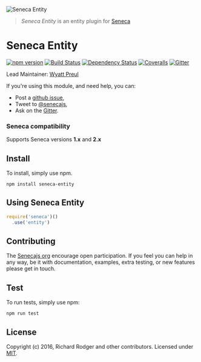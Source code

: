 ![Seneca Entity](http://senecajs.org/files/assets/seneca-logo.png)

> _Seneca Entity_ is an entity plugin for [Seneca](http://senecajs.org)

# Seneca Entity
[![npm version][npm-badge]][npm-url]
[![Build Status][travis-badge]][travis-url]
[![Dependency Status][david-badge]][david-url]
[![Coveralls][BadgeCoveralls]][Coveralls]
[![Gitter][gitter-badge]][gitter-url]

Lead Maintainer: [Wyatt Preul](https://github.com/geek)

If you're using this module, and need help, you can:

- Post a [github issue][],
- Tweet to [@senecajs][],
- Ask on the [Gitter][gitter-url].

### Seneca compatibility
Supports Seneca versions **1.x** and **2.x**

## Install
To install, simply use npm.

```
npm install seneca-entity
```

## Using Seneca Entity

```js
require('seneca')()
  .use('entity')
```

## Contributing
The [Senecajs org][] encourage open participation. If you feel you can help in any way, be it with
documentation, examples, extra testing, or new features please get in touch.

## Test
To run tests, simply use npm:

```
npm run test
```

## License
Copyright (c) 2016, Richard Rodger and other contributors.
Licensed under [MIT][].

[travis-badge]: https://travis-ci.org/senecajs/seneca-entity.svg
[travis-url]: https://travis-ci.org/senecajs/seneca-entity
[npm-badge]: https://badge.fury.io/js/seneca-entity.svg
[npm-url]: https://badge.fury.io/js/seneca-entity
[david-badge]: https://david-dm.org/senecajs/seneca-entity.svg
[david-url]: https://david-dm.org/senecajs/seneca-entity
[coveralls-badge]:https://coveralls.io/repos/senecajs/seneca-entity/badge.svg?branch=master&service=github
[coveralls-url]: https://coveralls.io/github/senecajs/seneca-entity?branch=master
[github issue]: https://github.com/senecajs/seneca-entity/issues
[@senecajs]: http://twitter.com/senecajs
[gitter-badge]: https://badges.gitter.im/Join%20Chat.svg
[gitter-url]: https://gitter.im/senecajs/seneca
[Senecajs org]: https://github.com/senecajs/
[Coveralls]: https://coveralls.io/github/senecajs/seneca-entity?branch=master
[BadgeCoveralls]: https://coveralls.io/repos/github/senecajs/seneca-entity/badge.svg?branch=master
[MIT]: ./LICENSE

